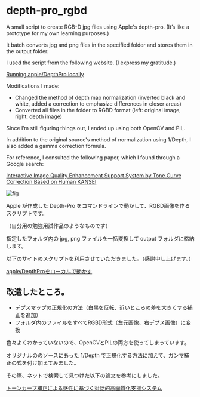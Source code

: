 # depth-pro_rgbd
A small script to create RGB-D jpg files using Apple's depth-pro.
(It’s like a prototype for my own learning purposes.)

It batch converts jpg and png files in the specified folder and stores them in the output folder.

I used the script from the following website. (I express my gratitude.)

[Running apple/DepthPro locally](https://qiita.com/kongo-jun/items/55acdaa851a7668dd36b)

Modifications I made:
- Changed the method of depth map normalization (inverted black and white, added a correction to emphasize differences in closer areas)
- Converted all files in the folder to RGBD format (left: original image, right: depth image)

Since I’m still figuring things out, I ended up using both OpenCV and PIL.

In addition to the original source's method of normalization using 1/Depth, I also added a gamma correction formula.

For reference, I consulted the following paper, which I found through a Google search:

[Interactive Image Quality Enhancement Support System by Tone Curve Correction Based on Human KANSEI](https://www.jstage.jst.go.jp/article/ieejias/129/6/129_6_593/_pdf)

![fig](https://github.com/user-attachments/assets/0ad92add-7fb7-488f-a646-8658edd117fe)


Apple が作成した Depth-Pro をコマンドラインで動かして、RGBD画像を作るスクリプトです。

（自分用の勉強用試作品のようなものです）

指定したフォルダ内の jpg, png ファイルを一括変換して output フォルダに格納します。


以下のサイトのスクリプトを利用させていただきました。（感謝申し上げます。）

[apple/DepthProをローカルで動かす](https://qiita.com/kongo-jun/items/55acdaa851a7668dd36b)

## 改造したところ。
- デプスマップの正規化の方法（白黒を反転、近いところの差を大きくする補正を追加）
- フォルダ内のファイルをすべてRGBD形式（左元画像、右デプス画像）に変換

色々よくわかっていないので、OpenCVとPILの両方を使ってしまっています。

オリジナルののソースにあった 1/Depth で正規化する方法に加えて、ガンマ補正の式を付け加えてみました。

その際、ネットで検索して見つけた以下の論文を参考にしました。

[トーンカーブ補正による感性に基づく対話的高画質化支援システム](https://www.jstage.jst.go.jp/article/ieejias/129/6/129_6_593/_pdf)
